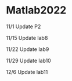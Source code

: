 # Matlab2022

11/1 Update P2

11/15 Update lab8 

11/22 Update lab9

11/29 Update lab10

12/6 Update lab11
